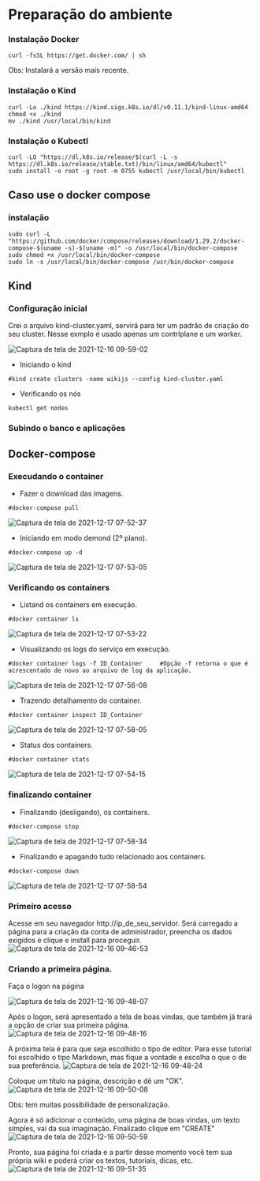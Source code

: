 # Preparação do ambiente

### Instalação Docker
```
curl -fsSL https://get.docker.com/ | sh
```
Obs: Instalará a versão mais recente.

### Instalação o Kind
```
curl -Lo ./kind https://kind.sigs.k8s.io/dl/v0.11.1/kind-linux-amd64
chmod +x ./kind
mv ./kind /usr/local/bin/kind
```
### Instalação o Kubectl
```
curl -LO "https://dl.k8s.io/release/$(curl -L -s https://dl.k8s.io/release/stable.txt)/bin/linux/amd64/kubectl"
sudo install -o root -g root -m 0755 kubectl /usr/local/bin/kubectl
```

## Caso use o docker compose
### instalação 
```
sudo curl -L "https://github.com/docker/compose/releases/download/1.29.2/docker-compose-$(uname -s)-$(uname -m)" -o /usr/local/bin/docker-compose
sudo chmod +x /usr/local/bin/docker-compose
sudo ln -s /usr/local/bin/docker-compose /usr/bin/docker-compose
```
## Kind

### Configuração inicial
Crei o arquivo kind-cluster.yaml, servirá para ter um padrão de criação do seu cluster. Nesse exmplo é usado apenas um contrlplane e um worker.

![Captura de tela de 2021-12-16 09-59-02](https://user-images.githubusercontent.com/87427032/146431141-b1c99e59-8d2e-46f2-a64c-e3ca33bc42eb.png)


- Iniciando o kind
```
#kind create clusters -name wikijs --config kind-cluster.yaml
```
- Verificando os nós
```
kubectl get nodes
```

### Subindo o banco e aplicações



## Docker-compose

### Execudando o container
- Fazer o download das imagens.
```
#docker-compose pull 
```
![Captura de tela de 2021-12-17 07-52-37](https://user-images.githubusercontent.com/87427032/146535570-e6e25c72-cd0d-4a8d-bea4-469745521e77.png)
- Iniciando em modo demond (2º plano).
```
#docker-compose up -d   
```
![Captura de tela de 2021-12-17 07-53-05](https://user-images.githubusercontent.com/87427032/146535579-0caf4ddb-956c-4140-8746-2b72fcb40319.png)
### Verificando os containers
- Listand os containers em execução.
```
#docker container ls                       
```
![Captura de tela de 2021-12-17 07-53-22](https://user-images.githubusercontent.com/87427032/146535637-d6025194-3015-440d-8b71-b440e1eac43b.png)
- Visualizando os logs do serviço em execução.
```
#docker container logs -f ID_Container     #Opção -f retorna o que é acrescentado de novo ao arquivo de log da aplicação.
```
![Captura de tela de 2021-12-17 07-56-08](https://user-images.githubusercontent.com/87427032/146535723-58e1694f-81e2-4530-9440-87a9ff4530b7.png)
- Trazendo detalhamento do container.
```
#docker container inspect ID_Container
```
![Captura de tela de 2021-12-17 07-58-05](https://user-images.githubusercontent.com/87427032/146535780-08dea5a3-db15-4f80-bbd3-898e893272bc.png)
- Status dos containers.
```
#docker container stats                    
```
![Captura de tela de 2021-12-17 07-54-15](https://user-images.githubusercontent.com/87427032/146535651-37e7bb36-ee0b-4f57-9e65-936d79ee0de1.png)

### finalizando container
- Finalizando (desligando), os containers.
```
#docker-compose stop     
```
![Captura de tela de 2021-12-17 07-58-34](https://user-images.githubusercontent.com/87427032/146535925-002f1810-743c-49f7-b8e4-b428e0ded07a.png)
- Finalizando e apagando tudo relacionado aos containers.
```
#docker-compose down     
``` 
![Captura de tela de 2021-12-17 07-58-54](https://user-images.githubusercontent.com/87427032/146535946-52e8bbd2-3883-4bfa-991e-6bfb150f9130.png)



### Primeiro acesso
Acesse em seu navegador http://ip_de_seu_servidor. Será carregado a página para a criação da conta de administrador, preencha os dados exigidos e clique e install para proceguir.
![Captura de tela de 2021-12-16 09-46-53](https://user-images.githubusercontent.com/87427032/146380846-5c95805a-09dd-4058-884c-d1ffa09a26d8.png)

### Criando a primeira página.
Faça o logon na página 

![Captura de tela de 2021-12-16 09-48-07](https://user-images.githubusercontent.com/87427032/146381133-71d47475-1fad-4d1c-a9a0-60a1d8613972.png)

Após o logon, será apresentado a tela de boas vindas, que também já trará a opção de criar sua primeira página.
![Captura de tela de 2021-12-16 09-48-16](https://user-images.githubusercontent.com/87427032/146381192-1b06125f-1fa6-43f1-874b-2babcf6e1d70.png)

A próxima tela é para que seja escolhido o tipo de editor. Para esse tutorial foi escolhido o tipo Markdown, mas fique a vontade e escolha o que o de sua preferência.
![Captura de tela de 2021-12-16 09-48-24](https://user-images.githubusercontent.com/87427032/146381853-be634aaa-2f26-407e-9332-f400854a8cad.png)

Coloque um título na página, descrição e dê um "OK". 
![Captura de tela de 2021-12-16 09-50-08](https://user-images.githubusercontent.com/87427032/146383258-4a1c2e68-9437-45f5-b304-08677d974cb7.png)

Obs: tem muitas possibilidade de personalização.

Agora é só adicionar o conteúdo, uma página de boas vindas, um texto simples, vai da sua imaginação. Finalizado clique em "CREATE"
![Captura de tela de 2021-12-16 09-50-59](https://user-images.githubusercontent.com/87427032/146383638-c166499d-2fb4-4efb-a34d-abaae2c2ab65.png)

Pronto, sua página foi criada e a partir desse momento você tem sua própria wiki e poderá criar os textos, tutoriais, dicas, etc.
![Captura de tela de 2021-12-16 09-51-35](https://user-images.githubusercontent.com/87427032/146383808-e4e244d3-ebf2-4aeb-8629-613bc60680b0.png)

